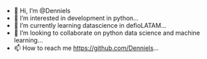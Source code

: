 - 👋 Hi, I’m @Denniels
- 👀 I’m interested in development in python...
- 🌱 I’m currently learning datascience in defioLATAM...
- 💞️ I’m looking to collaborate on python data science and machine learning...
- 📫 How to reach me https://github.com/Denniels...

<!---
Denniels/Denniels is a ✨ special ✨ repository because its `README.md` (this file) appears on your GitHub profile.
You can click the Preview link to take a look at your changes.
--->

